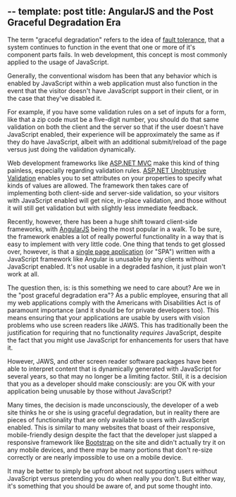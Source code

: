 --
template: post
title: AngularJS and the Post Graceful Degradation Era  
---
  
The term "graceful degradation" refers to the idea of <a href="http://en.wikipedia.org/wiki/Graceful_degradation" target="_blank">fault tolerance</a>, that a system continues to function in the event that one or more of it's component parts fails. In web development, this concept is most commonly applied to the usage of JavaScript.

Generally, the conventional wisdom has been that any behavior which is enabled by JavaScript within a web application must also function in the event that the visitor doesn't have JavaScript support in their client, or in the case that they've disabled it.

For example, if you have some validation rules on a set of inputs for a form, like that a zip code must be a five-digit number, you should do that same validation on both the client and the server so that if the user doesn't have JavaScript enabled, their experience will be approximately the same as if they do have JavaScript, albeit with an additional submit/reload of the page versus just doing the validation dynamically.

Web development frameworks like <a href="http://www.asp.net/mvc" target="_blank">ASP.NET MVC</a> make this kind of thing painless, especially regarding validation rules. <a href="http://bradwilson.typepad.com/blog/2010/10/mvc3-unobtrusive-validation.html" target="_blank">ASP.NET Unobtrusive Validation</a> enables you to set attributes on your properties to specify what kinds of values are allowed. The framework then takes care of implementing both client-side and server-side validation, so your visitors with JavaScript enabled will get nice, in-place validation, and those without it will still get validation but with slightly less immediate feedback.

Recently, however, there has been a huge shift toward client-side frameworks, with <a href="https://angularjs.org/" target="_blank">AngularJS</a> being the most popular in a walk. To be sure, the framework enables a lot of really powerful functionality in a way that is easy to implement with very little code. One thing that tends to get glossed over, however, is that a <a href="http://en.wikipedia.org/wiki/Single-page_application" target="_blank">single page application</a> (or "SPA") written with a JavaScript framework like Angular is unusable by any clients without JavaScript enabled. It's not usable in a degraded fashion, it just plain won't work at all.

The question then, is: is this something we need to care about? Are we in the "post graceful degradation era"? As a public employee, ensuring that all my web applications comply with the Americans with Disabilities Act is of paramount importance (and it should be for private developers too). This means ensuring that your applications are usable by users with vision problems who use screen readers like JAWS. This has traditionally been the justification for requiring that no functionality <em>requires</em> JavaScript, despite the fact that you might use JavaScript for enhancements for users that have it.

However, JAWS, and other screen reader software packages have been able to interpret content that is dynamically generated with JavaScript for several years, so that may no longer be a limiting factor. Still, it is a decision that you as a developer should make consciously: are you OK with your application being unusable by those without JavaScript?

Many times, the decision is made unconsciously, the developer of a web site thinks he or she is using graceful degradation, but in reality there are pieces of functionality that are only available to users with JavaScript enabled. This is similar to many websites that boast of their responsive, mobile-friendly design despite the fact that the developer just slapped a responsive framework like <a href="http://getbootstrap.com/" target="_blank">Bootstrap</a> on the site and didn't actually try it on any mobile devices, and there may be many portions that don't re-size correctly or are nearly impossible to use on a mobile device.

It may be better to simply be upfront about not supporting users without JavaScript versus pretending you do when really you don't. But either way, it's something that you should be aware of, and put some thought into.